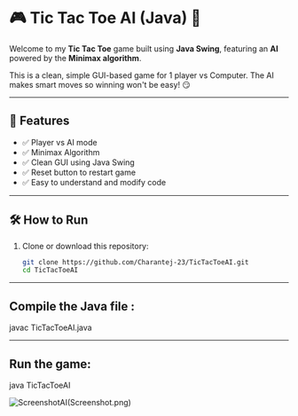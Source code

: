 # 🎮 Tic Tac Toe AI (Java) 🤖

Welcome to my **Tic Tac Toe** game built using **Java Swing**, featuring an **AI** powered by the **Minimax algorithm**.

This is a clean, simple GUI-based game for 1 player vs Computer. The AI makes smart moves so winning won't be easy! 😏

---

## 🚀 Features

- ✅ Player vs AI mode
- ✅ Minimax Algorithm 
- ✅ Clean GUI using Java Swing
- ✅ Reset button to restart game
- ✅ Easy to understand and modify code

---

## 🛠️ How to Run

1. Clone or download this repository:
   ```bash
   git clone https://github.com/Charantej-23/TicTacToeAI.git
   cd TicTacToeAI

---
## Compile the Java file :
javac TicTacToeAI.java

---
## Run the game:
java TicTacToeAI


![ScreenshotAI](https://github.com/user-attachments/assets/aa631183-06a2-4b19-baa6-68d0a9809dde)(Screenshot.png)




   
   
   
